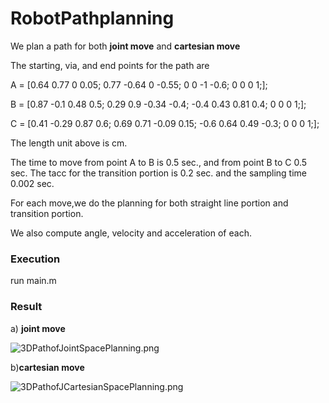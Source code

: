 # RobotPathplanning

We plan a path for both **joint move** and  **cartesian move**

The starting, via, and end points for the path are

A = [0.64  0.77   0   0.05;
        0.77  -0.64   0   -0.55;
          0      0      -1   -0.6;
          0      0     0    1;];

B = [0.87  -0.1   0.48   0.5;
        0.29  0.9   -0.34   -0.4;
       -0.4  0.43   0.81   0.4;
         0     0          0    1;];

C = [0.41 -0.29   0.87  0.6;
        0.69  0.71   -0.09  0.15;
       -0.6  0.64   0.49  -0.3;
         0     0           0    1;];

The length unit above is cm.

The time to move from point A to B is 0.5 sec., and from point B to C 0.5 sec. The tacc for the transition portion is 0.2 sec. and the sampling time 0.002 sec.

For each move,we do the planning for both  straight line portion and  transition portion.

We also compute angle, velocity and acceleration of each.

### Execution

run main.m

### Result

a) **joint move**

![3DPathofJointSpacePlanning.png](RobotPathplanning%20c0675cf7529b41578d411214c5ee6ca6/3DPathofJointSpacePlanning.png)

b)**cartesian move**

![3DPathofJCartesianSpacePlanning.png](RobotPathplanning%20c0675cf7529b41578d411214c5ee6ca6/3DPathofJCartesianSpacePlanning.png)
